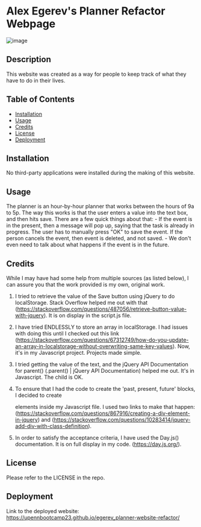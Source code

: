 # Alex Egerev's Planner Refactor Webpage

![image](https://github.com/upennbootcamp23/egerev_planner-website-refactor/assets/143010411/089b8498-7901-45e3-84ee-20777831d07a)


## Description

This website was created as a way for people to keep track of what they have to do in their lives. 

## Table of Contents
- [Installation](#installation)
- [Usage](#usage)
- [Credits](#credits)
- [License](#license)
- [Deployment](#deployment)

## Installation

No third-party applications were installed during the making of this website.

## Usage

The planner is an hour-by-hour planner that works between the hours of 9a to 5p. The way this works is that the user enters a value into the text box, and then hits save. There are a few quick things about that:
    - If the event is in the present, then a message will pop up, saying that the task is already in progress. The user has to manually press "OK" to save the event. If the person cancels the event, then event is deleted, and not saved.
    - We don't even need to talk about what happens if the event is in the future.

## Credits

While I may have had some help from multiple sources (as listed below), I can assure you that the work provided is my own, original work.

1. I tried to retrieve the value of the Save button using jQuery to do localStorage. Stack Overflow helped me out with that (https://stackoverflow.com/questions/487056/retrieve-button-value-with-jquery). It is on display in the script.js file.

2. I have tried ENDLESSLY to store an array in localStorage. I had issues with doing this until I checked out this link (https://stackoverflow.com/questions/67312749/how-do-you-update-an-array-in-localstorage-without-overwriting-same-key-values). Now, it's in my Javascript project. Projects made simple. 

3. I tried getting the value of the text, and the jQuery API Documentation for parent() (.parent() | jQuery API Documentation) helped me out. It's in Javascript. The child is OK.

4. To ensure that I had the code to create the 'past, present, future' blocks, I decided to create <div> elements inside my Javascript file. I used two links to make that happen: (https://stackoverflow.com/questions/867916/creating-a-div-element-in-jquery) and (https://stackoverflow.com/questions/10283414/jquery-add-div-with-class-definition). 

5. In order to satisfy the acceptance criteria, I have used the Day.js() documentation. It is on full display in my code. (https://day.js.org/).

## License

Please refer to the LICENSE in the repo.

## Deployment
Link to the deployed website: https://upennbootcamp23.github.io/egerev_planner-website-refactor/
